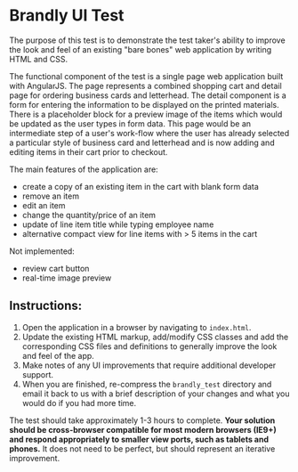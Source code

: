 Brandly UI Test
===============

The purpose of this test is to demonstrate the test taker's ability to improve
the look and feel of an existing "bare bones" web application by writing HTML
and CSS.

The functional component of the test is a single page web application built
with AngularJS.  The page represents a combined shopping cart and detail page
for ordering business cards and letterhead.  The detail component is a form for
entering the information to be displayed on the printed materials. There is a
placeholder block for a preview image of the items which would be updated as
the user types in form data.  This page would be an intermediate step of a
user's work-flow where the user has already selected a particular style of
business card and letterhead and is now adding and editing items in their cart
prior to checkout.

The main features of the application are:

* create a copy of an existing item in the cart with blank form data
* remove an item
* edit an item
* change the quantity/price of an item
* update of line item title while typing employee name
* alternative compact view for line items with > 5 items in the cart

Not implemented:

* review cart button
* real-time image preview


Instructions:
-------------

1. Open the application in a browser by navigating to `index.html`.
2. Update the existing HTML markup, add/modify CSS classes and add the
   corresponding CSS files and definitions to generally improve the look and
   feel of the app.
3. Make notes of any UI improvements that require additional developer support.
4. When you are finished, re-compress the `brandly_test` directory and email it
   back to us with a brief description of your changes and what you would do if
   you had more time.

The test should take approximately 1-3 hours to complete.  **Your solution
should be cross-browser compatible for most modern browsers (IE9+) and respond
appropriately to smaller view ports, such as tablets and phones.**  It does not
need to be perfect, but should represent an iterative improvement.  




